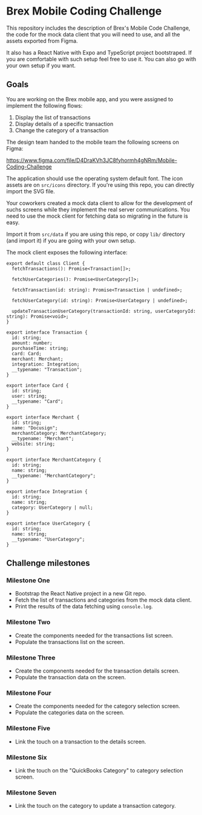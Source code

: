 # Brex Mobile Coding Challenge

This repository includes the description of Brex's Mobile Code Challenge, the
code for the mock data client that you will need to use, and all the assets
exported from Figma.

It also has a React Native with Expo and TypeScript project bootstraped. If you
are comfortable with such setup feel free to use it. You can also go with your
own setup if you want.

## Goals

You are working on the Brex mobile app, and you were assigned to implement
the following flows:

1. Display the list of transactions
1. Display details of a specific transaction
1. Change the category of a transaction

The design team handed to the mobile team the following screens on Figma:

https://www.figma.com/file/D4DraKVh3JC8fyhormh4gNRm/Mobile-Coding-Challenge

The application should use the operating system default font. The icon assets
are on `src/icons` directory. If you're using this repo, you can directly
import the SVG file.

Your coworkers created a mock data client to allow for the development of
suchs screens while they implement the real server communications. You need
to use the mock client for fetching data so migrating in the future is easy.

Import it from `src/data` if you are using this repo, or copy `lib/` directory
(and import it) if you are going with your own setup.

The mock client exposes the following interface:

```tsx
export default class Client {
  fetchTransactions(): Promise<Transaction[]>;
  
  fetchUserCategories(): Promise<UserCategory[]>;
  
  fetchTransaction(id: string): Promise<Transaction | undefined>;

  fetchUserCategory(id: string): Promise<UserCategory | undefined>;

  updateTransactionUserCategory(transactionId: string, userCategoryId: string): Promise<void>;
}

export interface Transaction {
  id: string;
  amount: number;
  purchaseTime: string;
  card: Card;
  merchant: Merchant;
  integration: Integration;
  __typename: "Transaction";
}

export interface Card {
  id: string;
  user: string;
  __typename: "Card";
}

export interface Merchant {
  id: string;
  name: "Docusign";
  merchantCategory: MerchantCategory;
  __typename: "Merchant";
  website: string;
}

export interface MerchantCategory {
  id: string;
  name: string;
  __typename: "MerchantCategory";
}

export interface Integration {
  id: string;
  name: string;
  category: UserCategory | null;
}

export interface UserCategory {
  id: string;
  name: string;
  __typename: "UserCategory";
}
```

## Challenge milestones

### Milestone One

- Bootstrap the React Native project in a new Git repo.
- Fetch the list of transactions and categories from the mock data client.
- Print the results of the data fetching using `console.log`.

### Milestone Two

- Create the components needed for the transactions list screen.
- Populate the transactions list on the screen.

### Milestone Three

- Create the components needed for the transaction details screen.
- Populate the transaction data on the screen.

### Milestone Four

- Create the components needed for the category selection screen.
- Populate the categories data on the screen.

### Milestone Five

- Link the touch on a transaction to the details screen.

### Milestone Six

- Link the touch on the "QuickBooks Category" to category selection screen.

### Milestone Seven

- Link the touch on the category to update a transaction category.


